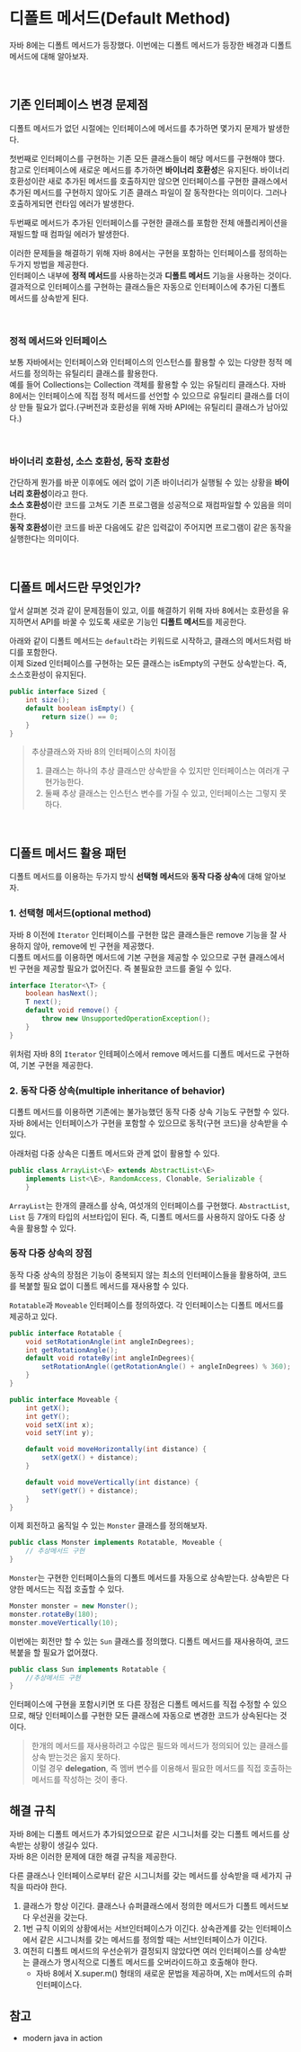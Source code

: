 # 디폴트 메서드(Default Method)
자바 8에는 디폴트 메서드가 등장했다. 이번에는 디폴트 메서드가 등장한 배경과 디폴트 메서드에 대해 알아보자.

<br>

## 기존 인터페이스 변경 문제점
디폴트 메서드가 없던 시절에는 인터페이스에 메서드를 추가하면 몇가지 문제가 발생한다.  

첫번째로 인터페이스를 구현하는 기존 모든 클래스들이 해당 메서드를 구현해야 했다.  
참고로 인터페이스에 새로운 메서드를 추가하면 **바이너리 호환성**은 유지된다. 바이너리 호환성이란 새로 추가된 메서드를 호출하지만 않으면 인터페이스를 구현한 클래스에서 추가된 메서드를 구현하지 않아도 기존 클래스 파일이 잘 동작한다는 의미이다. 그러나 호출하게되면 런타임 에러가 발생한다.  

두번째로 메서드가 추가된 인터페이스를 구현한 클래스를 포함한 전체 애플리케이션을 재빌드할 때 컴파일 에러가 발생한다.

이러한 문제들을 해결하기 위해 자바 8에서는 구현을 포함하는 인터페이스를 정의하는 두가지 방법을 제공한다.   
인터페이스 내부에 **정적 메서드**를 사용하는것과 **디폴트 메서드** 기능을 사용하는 것이다. 
결과적으로 인터페이스를 구현하는 클래스들은 자동으로 인터페이스에 추가된 디폴트 메서드를 상속받게 된다.

<br>

### 정적 메서드와 인터페이스
보통 자바에서는 인터페이스와 인터페이스의 인스턴스를 활용할 수 있는 다양한 정적 메서드를 정의하는 유틸리티 클래스를 활용한다.  
예를 들어 Collections는 Collection 객체를 활용할 수 있는 유틸리티 클래스다. 자바 8에서는 인터페이스에 직접 정적 메서드를 선언할 수 있으므로 유틸리티 클래스를 더이상 만들 필요가 없다.(구버전과 호환성을 위해 자바 API에는 유틸리티 클래스가 남아있다.)

<br>

### 바이너리 호환성, 소스 호환성, 동작 호환성
간단하게 뭔가를 바꾼 이후에도 에러 없이 기존 바이너리가 실행될 수 있는 상황을 **바이너리 호환성**이라고 한다.  
**소스 호환성**이란 코드를 고쳐도 기존 프로그램을 성공적으로 재컴파일할 수 있음을 의미한다.  
**동작 호환성**이란 코드를 바꾼 다음에도 같은 입력값이 주어지면 프로그램이 같은 동작을 실행한다는 의미이다.

<br>

## 디폴트 메서드란 무엇인가?
앞서 살펴본 것과 같이 문제점들이 있고, 이를 해결하기 위해 자바 8에서는 호환성을 유지하면서 API를 바꿀 수 있도록 새로운 기능인 **디폴트 메서드**를 제공한다.

아래와 같이 디폴트 메서드는 ``default``라는 키워드로 시작하고, 클래스의 메서드처럼 바디를 포함한다.  
이제 Sized 인터페이스를 구현하는 모든 클래스는 isEmpty의 구현도 상속받는다. 즉, 소스호환성이 유지된다.

```java
public interface Sized {
    int size();
    default boolean isEmpty() {
        return size() == 0;
    }
}
```
> 추상클래스와 자바 8의 인터페이스의 차이점 
> 1. 클래스는 하나의 추상 클래스만 상속받을 수 있지만 인터페이스는 여러개 구현가능한다.  
> 2. 둘째 추상 클래스는 인스턴스 변수를 가질 수 있고, 인터페이스는 그렇지 못하다.

<br>

## 디폴트 메서드 활용 패턴
디폴트 메서드를 이용하는 두가지 방식 **선택형 메서드**와 **동작 다중 상속**에 대해 알아보자.

### 1. 선택형 메서드(optional method)
자바 8 이전에 ``Iterator`` 인터페이스를 구현한 많은 클래스들은 remove 기능을 잘 사용하지 않아, remove에 빈 구현을 제공했다.  
디폴트 메서드를 이용하면 메서드에 기본 구현을 제공할 수 있으므로 구현 클래스에서 빈 구현을 제공할 필요가 없어진다. 즉 불필요한 코드를 줄일 수 있다.

```java
interface Iterator<\T> {
    boolean hasNext();
    T next();
    default void remove() {
        throw new UnsupportedOperationException();
    }
}
```

위처럼 자바 8의 ``Iterator`` 인테페이스에서 remove 메서드를 디폴트 메서드로 구현하여, 기본 구현을 제공한다.

### 2. 동작 다중 상속(multiple inheritance of behavior)
디폴트 메서드를 이용하면 기존에는 불가능했던 동작 다중 상속 기능도 구현할 수 있다. 자바 8에서는 인터페이스가 구현을 포함할 수 있으므로 동작(구현 코드)을 상속받을 수 있다.

아래처럼 다중 상속은 디폴트 메서드와 관계 없이 활용할 수 있다.

```java
public class ArrayList<\E> extends AbstractList<\E>
    implements List<\E>, RandomAccess, Clonable, Serializable {
    }
```

`ArrayList`는 한개의 클래스를 상속, 여섯개의 인터페이스를 구현했다. `AbstractList`, `List` 등 7개의 타입의 서브타입이 된다. 즉, 디폴트 메서드를 사용하지 않아도 다중 상속을 활용할 수 있다. 

### 동작 다중 상속의 장점
동작 다중 상속의 장점은 기능이 중복되지 않는 최소의 인터페이스들을 활용하여, 코드를 복붙할 필요 없이 디폴트 메서드를 재사용할 수 있다.

``Rotatable``과 ``Moveable`` 인터페이스를 정의하였다. 각 인터페이스는 디폴트 메서드를 제공하고 있다.

```java
public interface Rotatable {
    void setRotationAngle(int angleInDegrees);
    int getRotationAngle();
    default void rotateBy(int angleInDegrees){
        setRotationAngle((getRotationAngle() + angleInDegrees) % 360);
    }
}
```
```java
public interface Moveable {
    int getX();
    int getY();
    void setX(int x);
    void setY(int y);

    default void moveHorizontally(int distance) {
        setX(getX() + distance);
    }

    default void moveVertically(int distance) {
        setY(getY() + distance);
    }
}
```

이제 회전하고 움직일 수 있는 ``Monster`` 클래스를 정의해보자.

```java
public class Monster implements Rotatable, Moveable {
    // 추상메서드 구현
}
```

``Monster``는 구현한 인터페이스들의 디폴트 메서드를 자동으로 상속받는다. 상속받은 다양한 메서드는 직접 호출할 수 있다.

```java
Monster monster = new Monster();
monster.rotateBy(180);
monster.moveVertically(10);
```

이번에는 회전만 할 수 있는 ``Sun`` 클래스를 정의했다. 디폴트 메서드를 재사용하여, 코드 복붙을 할 필요가 없어졌다.

```java
public class Sun implements Rotatable {
    //추상메서드 구현
}
```

인터페이스에 구현을 포함시키면 또 다른 장점은 디폴트 메서드를 직접 수정할 수 있으므로, 해당 인터페이스를 구현한 모든 클래스에 자동으로 변경한 코드가 상속된다는 것이다.

> 한개의 메서드를 재사용하려고 수많은 필드와 메서드가 정의되어 있는 클래스를 상속 받는것은 옳지 못하다.  
이럴 경우 **delegation**, 즉 멤버 변수를 이용해서 필요한 메서드를 직접 호출하는 메서드를 작성하는 것이 좋다.

## 해결 규칙
자바 8에는 디폴트 메서드가 추가되었으므로 같은 시그니처를 갖는 디폴트 메서드를 상속받는 상황이 생길수 있다.  
자바 8은 이러한 문제에 대한 해결 규칙을 제공한다.

다른 클래스나 인터페이스로부터 같은 시그니처를 갖는 메서드를 상속받을 때 세가지 규칙을 따라야 한다.
1. 클래스가 항상 이긴다. 클래스나 슈퍼클래스에서 정의한 메서드가 디폴트 메서드보다 우선권을 갖는다.
2. 1번 규칙 이외의 상황에서는 서브인터페이스가 이긴다. 상속관계를 갖는 인터페이스에서 같은 시그니처를 갖는 메서드를 정의할 때는 서브인터페이스가 이긴다.
3. 여전히 디폴트 메서드의 우선순위가 결정되지 않았다면 여러 인터페이스를 상속받는 클래스가 명시적으로 디폴트 메서드를 오버라이드하고 호출해야 한다.
    - 자바 8에서 X.super.m() 형태의 새로운 문법을 제공하며, X는 m메서드의 슈퍼인터페이스다.

## 참고
- modern java in action
